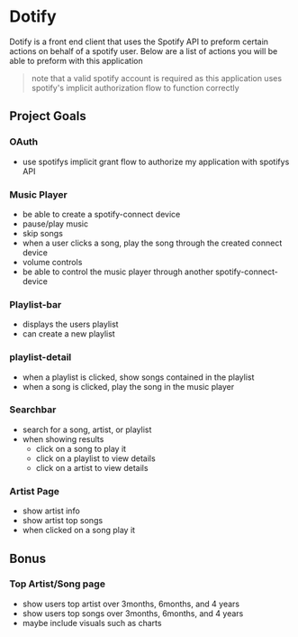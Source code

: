# Dotify
 Dotify is a front end client that uses the Spotify API to preform certain actions on behalf of a spotify user. Below are a list of actions you will be able to preform with this application

> note that a valid spotify account is required as this application uses spotify's implicit authorization flow to function correctly

## Project Goals

### OAuth
- use spotifys implicit grant flow to authorize my application with spotifys API
### Music Player
- be able to create a spotify-connect device
- pause/play music
- skip songs
- when a user clicks a song, play the song through the created connect device
- volume controls
- be able to control the music player through another spotify-connect-device

### Playlist-bar
- displays the users playlist
- can create a new playlist

### playlist-detail
- when a playlist is clicked, show songs contained in the playlist
- when a song is clicked, play the song in the music player

### Searchbar
- search for a song, artist, or playlist
- when showing results
  - click on a song to play it
  - click on a playlist to view details
  - click on a artist to view details

### Artist Page
- show artist info
- show artist top songs
- when clicked on a song play it

## Bonus
### Top Artist/Song page
- show users top artist over 3months, 6months, and 4 years
- show users top songs over 3months, 6months, and 4 years
- maybe include visuals such as charts
